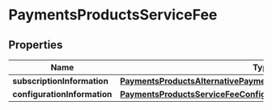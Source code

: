 
# PaymentsProductsServiceFee

## Properties
Name | Type | Description | Notes
------------ | ------------- | ------------- | -------------
**subscriptionInformation** | [**PaymentsProductsAlternativePaymentMethodsSubscriptionInformation**](PaymentsProductsAlternativePaymentMethodsSubscriptionInformation.md) |  |  [optional]
**configurationInformation** | [**PaymentsProductsServiceFeeConfigurationInformation**](PaymentsProductsServiceFeeConfigurationInformation.md) |  |  [optional]



